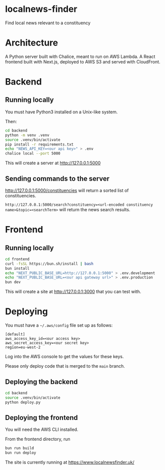 # localnews-finder

Find local news relevant to a constituency

# Architecture

A Python server built with Chalice, meant to run on AWS Lambda. A React frontend built with Next.js, deployed to AWS S3 and served with CloudFront.

# Backend

## Running locally

You must have Python3 installed on a Unix-like system.

Then:

```bash
cd backend
python -m venv .venv
source .venv/bin/activate
pip install -r requirements.txt
echo "NEWS_API_KEY=<our api key>" > .env
chalice local --port 5000
```

This will create a server at http://127.0.0.1:5000

## Sending commands to the server

http://127.0.0.1:5000/constituencies will return a sorted list of constituencies.

`http://127.0.0.1:5000/search?constituency=<url-encoded constituency name>&topic=<searchTerm>` will return the news search results.

# Frontend

## Running locally

```bash
cd frontend
curl -fsSL https://bun.sh/install | bash
bun install
echo "NEXT_PUBLIC_BASE_URL=http://127.0.0.1:5000" > .env.development
echo "NEXT_PUBLIC_BASE_URL=<our api gateway url>" > .env.production
bun dev
```

This will create a site at http://127.0.0.1:3000 that you can test with.

# Deploying

You must have a `~/.aws/config` file set up as follows:

```
[default]
aws_access_key_id=<our access key>
aws_secret_access_key=<our secret key>
region=eu-west-2
```

Log into the AWS console to get the values for these keys.

Please only deploy code that is merged to the `main` branch.

## Deploying the backend

```bash
cd backend
source .venv/bin/activate
python deploy.py
```

## Deploying the frontend

You will need the AWS CLI installed.

From the frontend directory, run

```bash
bun run build
bun run deploy
```

The site is currently running at https://www.localnewsfinder.uk/
